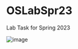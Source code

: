 # OSLabSpr23
Lab Task for Spring 2023


![image](https://github.com/farooqNU/OSLabSpr23/assets/123715058/bfbabfe9-2431-4ae3-89c6-a4a2f6f1e591)
